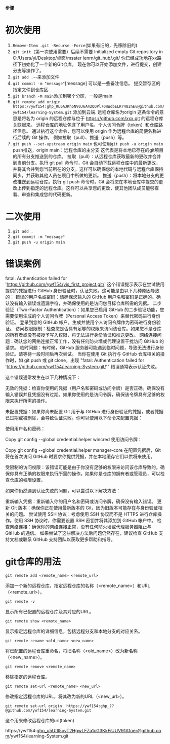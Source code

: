 **步骤**

# 初次使用

1. `Remove-Item .git -Recurse -Force`(如果有旧的，先移除旧的)
2. `git init`（第一次使用需要）后续不需要
   Initialized empty Git repository in C:/Users/yi/Desktop/桌面/msater lenrn/git_hub/.git/
   你已经成功地在xx路径下初始化了一个新的Git仓库。 现在你可以开始添加文件，进行提交，创建分支等操作了。
3. `git add .`--来添加文件
4. `git commit -m "message"`[message] 可以是一些备注信息。 
    提交暂存区的指定文件到仓库区.
5. `git branch -M main`添加到哪个分区，一般是main
6. `git remote add origin https://ywf154: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@github.com/ywf154/learning-System.git`
    添加到云端.  远程仓库名为origin
这条命令的意思是将名为 origin 的远程仓库与位于 https://github.com/xxx.git 的远程仓库关联起来。
远程仓库的地址包含了用户名、个人访问令牌（token）和仓库路径信息。
通过执行这个命令，您可以使用 origin 作为远程仓库的简便名称进行后续的 Git 操作，
例如拉取（pull）、推送（push）等。
7. `git push --set-upstream origin main`
  也可使用`git push -u origin main`
push推送，origin main：远程仓库的主分支
这代表是将本地已存在的git项目的所有分支推送到的仓库。
拉取（pull）：从远程仓库获取最新的更改并合并到当前分支。执行 git pull 命令时，Git 会自动下载远程仓库中的最新更改，并将其合并到您当前所在的分支。这样可以确保您的本地代码与远程仓库保持同步，并获取其他人员在项目中所做的更新。
推送（push）：将本地分支的更改推送到远程仓库。执行 git push 命令时，Git 会将您在本地仓库中提交的更改上传到指定的远程仓库。这样可以共享您的更改，使其他团队成员能够查看、审查和集成您的代码更新。

# 二次使用
1. `git add .`
2. `git commit -m "message"`
3. `git push -u origin main`

# 错误案例

fatal: Authentication failed for 'https://github.com/ywf154/yis_first_project.git/'
这个错误提示表示在尝试使用提供的凭据进行 GitHub 身份验证时，认证失败。这可能是由以下几种原因导致的：
错误的用户名或密码：请确保您输入的 GitHub 用户名和密码是正确的。确认没有输入错误或遗漏字符，并确保使用的是访问您目标仓库所需的凭据。
二步验证（Two-Factor Authentication）：如果您已启用 GitHub 的二步验证功能，您需要使用生成的个人访问令牌（Personal Access Token）来替代密码进行身份验证。
登录到您的 GitHub 帐户，生成并使用个人访问令牌作为密码进行身份验证。
访问权限限制：检查您是否具有足够的权限来访问该仓库。如果您不是仓库的所有者或没有被授予写入权限，将无法进行身份验证和推送更改。
网络连接问题：确认您的网络连接正常工作，没有任何防火墙或代理设置干扰访问 GitHub 的请求。
临时问题：有时候，GitHub 服务器可能遇到临时问题，导致无法进行身份验证。请等待一段时间后再次尝试。
当你在使用 Git 执行与 GitHub 仓库相关的操作时，如 git push 或 git clone，出现 "fatal: Authentication failed for 'https://github.com/ywf154/learning-System.git/'" 错误通常表示认证失败。

这个错误通常发生在以下几种情况下：

无效的凭据：检查你使用的凭据（用户名和密码或访问令牌）是否正确。确保没有输入错误并且凭据没有过期。如果你使用的是访问令牌，确保该令牌具有足够的权限来执行所需的操作。

未配置凭据：如果你尚未配置 Git 用于与 GitHub 进行身份验证的凭据，或者凭据已过期或被删除，会导致认证失败。你可以使用以下命令来配置凭据：

使用用户名和密码：

Copy
git config --global credential.helper wincred
使用访问令牌：

Copy
git config --global credential.helper manager-core
在配置凭据后，Git 将在首次访问 GitHub 时要求你提供凭据，并在本地缓存它们以供将来使用。

受限制的访问权限：该错误可能是由于你没有足够的权限来访问该仓库导致的。确保你具有正确的权限来执行所需的操作。如果你是仓库的拥有者或管理员，可以检查仓库的权限设置。

如果你仍然遇到认证失败的问题，可以尝试以下解决方法：

重新输入凭据：重新输入你的用户名和密码或访问令牌，确保没有输入错误。
更新 Git 版本：确保你正在使用最新版本的 Git，因为旧版本可能存在与身份验证相关的问题。
尝试使用 SSH 协议：考虑使用 SSH 协议而不是 HTTPS 进行仓库操作。使用 SSH 协议时，你需要设置 SSH 密钥并将其添加到 GitHub 帐户中。
检查网络连接：确保你的网络连接正常，没有任何防火墙或代理服务器阻止与 GitHub 的通信。
如果尝试了这些解决方法后问题仍然存在，建议检查 GitHub 支持文档或联系 GitHub 支持团队以获取更多帮助和指导。

# git仓库的用法


`git remote add <remote_name> <remote_url>`

添加一个新的远程仓库，指定远程仓库的名称（<remote_name>）和URL（<remote_url>）。

`git remote -v`

显示所有已配置的远程仓库及其对应的URL。

`git remote show <remote_name>`

显示指定远程仓库的详细信息，包括远程分支和本地分支的对应关系。

`git remote rename <old_name> <new_name>`

将已配置的远程仓库重命名，将旧名称（<old_name>）改为新名称（<new_name>）。

`git remote remove <remote_name>`

移除指定的远程仓库。

`git remote set-url <remote_name> <new_url>`

修改指定远程仓库的URL，将其改为新的URL（<new_url>）。


`git remote set-url origin  https://ywf154:ghp_??@github.com/ywf154/learning-System.git`

这个用来修改远程仓库的url(token)

https://ywf154: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@github.com/ywf154/learning-System.git 